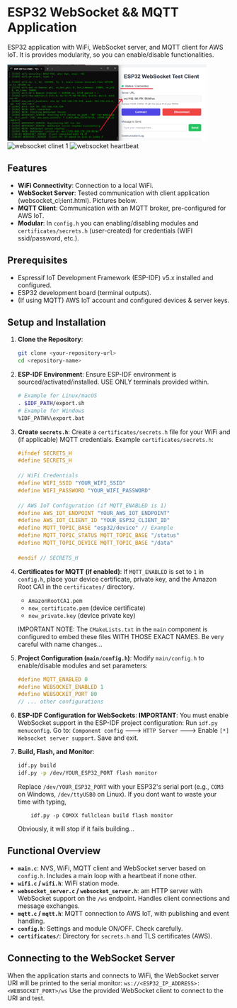 # ESP32 WebSocket && MQTT Application

ESP32 application with WiFi, WebSocket server, and MQTT client for AWS IoT. It is provides modularity, so you can enable/disable functionalities.

<img src="pics/websocket_cl1.png" alt="websocket clinet 1" width="450">

<img src="ics/websocket_cl2.png" alt="websocket clinet 1" width="450">

<img src="pics/websocket_heartbeat" alt="websocket heartbeat" width="450">

## Features

* **WiFi Connectivity**: Connection to a local WiFi.
* **WebSocket Server**: Tested communication with client application (websocket_cl;ient.html). Pictures below.
* **MQTT Client**: Communication with an MQTT broker, pre-configured for AWS IoT.
* **Modular**: In `config.h` you can enabling/disabling modules and `certificates/secrets.h` (user-created) for credentials (WIFI ssid/password, etc.).

## Prerequisites

* Espressif IoT Development Framework (ESP-IDF) v5.x installed and configured.
* ESP32 development board (terminal outputs).
* (If using MQTT) AWS IoT account and configured devices & server keys.

## Setup and Installation

1.  **Clone the Repository**:
    ```bash
    git clone <your-repository-url>
    cd <repository-name>
    ```

2.  **ESP-IDF Environment**:
    Ensure ESP-IDF environment is sourced/activated/installed. USE ONLY terminals provided within.
    ```bash
    # Example for Linux/macOS
    . $IDF_PATH/export.sh
    # Example for Windows
    %IDF_PATH%\export.bat
    ```

3.  **Create `secrets.h`**:
    Create a `certificates/secrets.h` file for your WiFi and (if applicable) MQTT credentials.
    Example `certificates/secrets.h`:
    ```c
    #ifndef SECRETS_H
    #define SECRETS_H

    // WiFi Credentials
    #define WIFI_SSID "YOUR_WIFI_SSID"
    #define WIFI_PASSWORD "YOUR_WIFI_PASSWORD"

    // AWS IoT Configuration (if MQTT_ENABLED is 1)
    #define AWS_IOT_ENDPOINT "YOUR_AWS_IOT_ENDPOINT"
    #define AWS_IOT_CLIENT_ID "YOUR_ESP32_CLIENT_ID"
    #define MQTT_TOPIC_BASE "esp32/device" // Example
    #define MQTT_TOPIC_STATUS MQTT_TOPIC_BASE "/status"
    #define MQTT_TOPIC_DEVICE MQTT_TOPIC_BASE "/data"

    #endif // SECRETS_H
    ```

4.  **Certificates for MQTT (if enabled)**:
    If `MQTT_ENABLED` is set to `1` in `config.h`, place your device certificate, private key, and the Amazon Root CA1 in the `certificates/` directory.
    * `AmazonRootCA1.pem`
    * `new_certificate.pem` (device certificate)
    * `new_private.key` (device private key)
    
	IMPORTANT NOTE: The `CMakeLists.txt` in the `main` component is configured to embed these files WITH THOSE EXACT NAMES. Be very careful with name changes...

5.  **Project Configuration (`main/config.h`)**:
    Modify `main/config.h` to enable/disable modules and set parameters:
    ```c
    #define MQTT_ENABLED 0      
    #define WEBSOCKET_ENABLED 1  
    #define WEBSOCKET_PORT 80
    // ... other configurations
    ```

6.  **ESP-IDF Configuration for WebSockets**:
    **IMPORTANT**: You must enable WebSocket support in the ESP-IDF project configuration:
    Run `idf.py menuconfig`.
    Go to: `Component config` ---> `HTTP Server` --->
    Enable `[*] Websocket server support`.
    Save and exit.

7.  **Build, Flash, and Monitor**:
    ```bash
    idf.py build
    idf.py -p /dev/YOUR_ESP32_PORT flash monitor
    ```
    Replace `/dev/YOUR_ESP32_PORT` with your ESP32's serial port (e.g., `COM3` on Windows, `/dev/ttyUSB0` on Linux).
	If you dont want to waste your time with typing, 
    ```	
		idf.py -p COMXX fullclean build flash monitor
    ```
	Obviously, it will stop if it fails building...
	
## Functional Overview

* **`main.c`**: NVS, WiFi, MQTT client and WebSocket server based on `config.h`. Includes a main loop with a heartbeat if none other.
* **`wifi.c` / `wifi.h`**: WiFi station mode.
* **`websocket_server.c` / `websocket_server.h`**: am HTTP server with WebSocket support on the `/ws` endpoint. Handles client connections and message exchanges.
* **`mqtt.c` / `mqtt.h`**: MQTT connection to AWS IoT, with publishing and event handling.
* **`config.h`**: Settings and module ON/OFF. Check carefully.
* **`certificates/`**: Directory for `secrets.h` and TLS certificates (AWS).

## Connecting to the WebSocket Server

When the application starts and connects to WiFi, the WebSocket server URI will be printed to the serial monitor:
`ws://<ESP32_IP_ADDRESS>:<WEBSOCKET_PORT>/ws`
Use the provided WebSocket client to connect to the URI and test.
